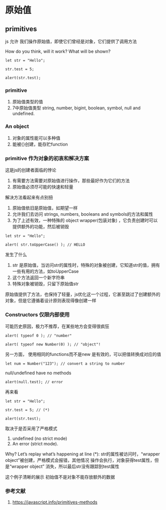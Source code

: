 # 原始值

## primitives

js 允许 我们操作原始值，即使它们曾经是对象，它们提供了调用方法

How do you think, will it work? What will be shown?

```
let str = "Hello";

str.test = 5;

alert(str.test);
```

### primitive

1. 原始值类型的值
2. 7中原始值类型 string, number, bigint, boolean, symbol, null and undefined.

### An object

1. 对象的属性能可以多种值
2. 能被{}创建，能存贮function

### primitive 作为对象的初衷和解决方案

这是js的创建者面临的悖论

1. 有需要方法需要对原始值进行操作，那些最好作为它们的方法
2. 原始值必须尽可能的快速和轻量

解决方法看起来有点别扭

1. 原始值依旧是原始值，如期望一样
2. 允许我们去访问 strings, numbers, booleans and symbols的方法和属性
3. 为了上述有效，一种特殊的 object wrapper(包装对象) ，它负责创建时可以提供额外的功能，然后被销毁

```
let str = "Hello";

alert( str.toUpperCase() ); // HELLO
```

发生了什么

1. str 是原始值，当访问str的属性时，特殊的对象被创建，它知道str的值，拥有一些有用的方法，如toUpperCase
2. 这个方法返回一个新字符串
3. 特殊对象被销毁，只留下原始值str

原始值提供了方法，也保持了轻量，js优化这一个过程，它甚至跳过了创建额外的对象，但是它遵循着设计原则表现得像创建一样

### Constructors 仅限内部使用

可能历史原因，极力不推荐，在某些地方会变得很疯狂

```
alert( typeof 0 ); // "number"

alert( typeof new Number(0) ); // "object"!
```

另一方面， 使用相同的functions而不是new 是有效的，可以把值转换成对应的值

```
let num = Number("123"); // convert a string to number
```

null/undefined have no methods

```
alert(null.test); // error
```

再来看

```
let str = "Hello";

str.test = 5; // (*)

alert(str.test);
```

取决于是否采用了严格模式

1. undefined (no strict mode)
2. An error (strict mode).

Why? Let’s replay what’s happening at line (*):
str的属性被访问时，“wrapper object”被创建，严格模式会报错，其他情况 操作会执行，对象获得test属性，但是“wrapper object” 消失，所以最后str没有跟踪到test属性

这个例子清晰的展示 初始值不是对象不能存放额外的数据

### 参考文献

1. <https://javascript.info/primitives-methods>
